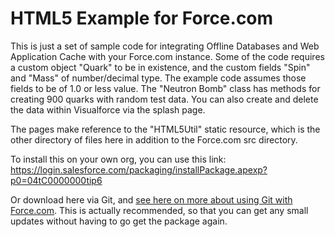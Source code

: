 <H1>HTML5 Example for Force.com</H1>
<P>
This is just a set of sample code for integrating Offline Databases and Web Application Cache with your Force.com instance.  Some of the code requires a custom object "Quark" to be in existence, and the custom fields "Spin" and "Mass" of number/decimal type.  The example code assumes those fields to be of 1.0 or less value.  The "Neutron Bomb" class has methods for creating 900 quarks with random test data.  You can also create and delete the data within Visualforce via the splash page.
</P>
<P>
The pages make reference to the "HTML5Util" static resource, which is the other directory of files here in addition to the Force.com src directory.
</P>
<P>
To install this on your own org, you can use this link:
<BR />
<a href="https://login.salesforce.com/packaging/installPackage.apexp?p0=04tC0000000tip6">https://login.salesforce.com/packaging/installPackage.apexp?p0=04tC0000000tip6</a>
</P>
Or download here via Git, and <a href="http://blogs.developerforce.com/labs/2011/04/how-to-use-git-github-force-com-ide-open-source-labs-apps.html">see here on more about using Git with Force.com</a>.  This is actually recommended, so that you can get any small updates without having to go get the package again.